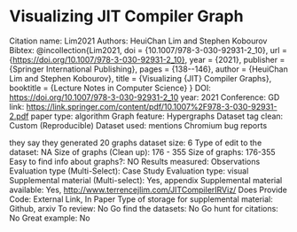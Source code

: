 # Visualizing JIT Compiler Graph

Citation name: Lim2021
Authors: HeuiChan Lim and Stephen Kobourov
Bibtex: @incollection{Lim2021,
doi = {10.1007/978-3-030-92931-2_10},
url = {https://doi.org/10.1007/978-3-030-92931-2_10},
year = {2021},
publisher = {Springer International Publishing},
pages = {138--146},
author = {HeuiChan Lim and Stephen Kobourov},
title = {Visualizing {JIT} Compiler Graphs},
booktitle = {Lecture Notes in Computer Science}
}
DOI: https://doi.org/10.1007/978-3-030-92931-2_10
year: 2021
Conference: GD
link: https://link.springer.com/content/pdf/10.1007%2F978-3-030-92931-2.pdf
paper type: algorithm
Graph feature: Hypergraphs
Dataset tag clean: Custom (Reproducible)
Dataset used:  mentions Chromium bug reports

they say they generated 20 graphs 
dataset size: 6
Type of edit to the dataset: NA
Size of graphs (Clean up): 176 - 355
Size of graphs: 176-355
Easy to find info about graphs?: NO
Results measured: Observations
Evaluation type (Multi-Select): Case Study
Evaluation type: visual
Supplemental material (Multi-select): Yes, appendix
Supplemental material available: Yes, http://www.terrencejlim.com/JITCompilerIRViz/
Does Provide Code: External Link, In Paper
Type of storage for supplemental material: Github, arxiv
To review: No
Go find the datasets: No
Go hunt for citations: No
Great example: No